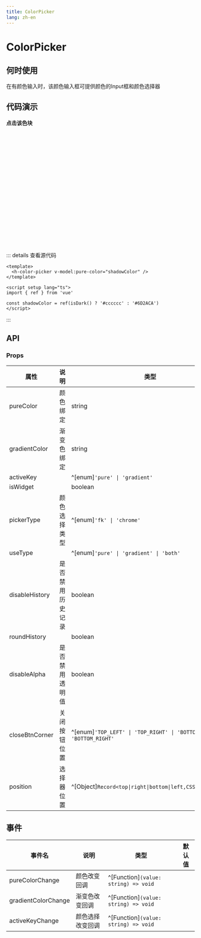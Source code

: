 ```yaml
---
title: ColorPicker
lang: zh-en
---
```

# ColorPicker

## 何时使用

在有颜色输入时，该颜色输入框可提供颜色的Input框和颜色选择器

## 代码演示

<h4>点击该色块</h4>
<div style="width:25px;height:300px">
  <h-color-picker pure-color="#111" />
</div>

::: details 查看源代码

```vue
<template>
  <h-color-picker v-model:pure-color="shadowColor" />
</template>

<script setup lang="ts">
import { ref } from 'vue'

const shadowColor = ref(isDark() ? '#cccccc' : '#6D2ACA')
</script>

```

:::

## API

### Props

| 属性           | 说明             | 类型                                                                 | 默认值     |
| -------------- | ---------------- | -------------------------------------------------------------------- | ---------- |
| pureColor      | 颜色绑定         | string                                                               | rgb(0,0,0) |
| gradientColor  | 渐变色绑定       | string                                                               |            |
| activeKey      |                  | ^[enum]`'pure' \| 'gradient'`                                       | pure       |
| isWidget       |                  | boolean                                                              | false      |
| pickerType     | 颜色选择类型     | ^[enum]`'fk' \| 'chrome'`                                           | fk         |
| useType        |                  | ^[enum]`'pure' \| 'gradient' \| 'both'`                              | false      |
| disableHistory | 是否禁用历史记录 | boolean                                                              | false      |
| roundHistory   |                  | boolean                                                              | false      |
| disableAlpha   | 是否禁用透明值   | boolean                                                              |            |
| closeBtnCorner | 关闭按钮位置     | ^[enum]`'TOP_LEFT' \| 'TOP_RIGHT' \| 'BOTTOM_LEFT' \| 'BOTTOM_RIGHT'` | TOP_RIGHT  |
| position       | 选择器位置       | ^[Object]`Record<top\|right\|bottom\|left,CSSProperties>`             |            |

## 事件

| 事件名              | 说明             | 类型                                   | 默认值 |
| ------------------- | ---------------- | -------------------------------------- | ------ |
| pureColorChange     | 颜色改变回调     | ^[Function]`(value: string) => void` |        |
| gradientColorChange | 渐变色改变回调   | ^[Function]`(value: string) => void` |        |
| activeKeyChange     | 颜色选择改变回调 | ^[Function]`(value: string) => void` |        |
